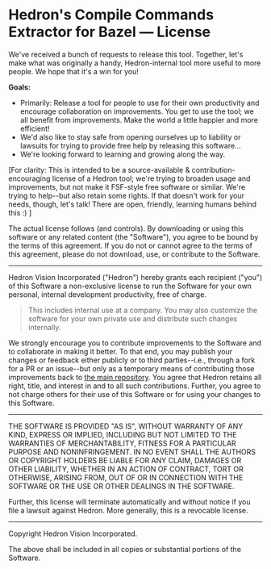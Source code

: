 # Hedron's Compile Commands Extractor for Bazel — License

We've received a bunch of requests to release this tool.
Together, let's make what was originally a handy, Hedron-internal tool more useful to more people. We hope that it's a win for you!

**Goals:**

- Primarily: Release a tool for people to use for their own productivity and encourage collaboration on improvements. You get to use the tool; we all benefit from improvements. Make the world a little happier and more efficient!
- We'd also like to stay safe from opening ourselves up to liability or lawsuits for trying to provide free help by releasing this software...
- We're looking forward to learning and growing along the way.

[For clarity: This is intended to be a source-available & contribution-encouraging license of a Hedron tool; we're trying to broaden usage and improvements, but  not make it FSF-style free software or similar. We're trying to help--but also retain some rights. If that doesn't work for your needs, though, let's talk! There are open, friendly, learning humans behind this :) ]

The actual license follows (and controls). By downloading or using this software or any related content (the "Software"), you agree to be bound by the terms of this agreement. If you do not or cannot agree to the terms of this agreement, please do not download, use, or contribute to the Software.

---

<!-- Allow personal/internal use, free of charge. -->

Hedron Vision Incorporated ("Hedron") hereby grants each recipient ("you") of this Software a non-exclusive license to run the Software for your own personal, internal development productivity, free of charge.

> This includes internal use at a company. You may also customize the software for your own private use and distribute such changes internally.

<!-- Contributions/improvements/feedback welcome. If public, they stay centrally with Hedron, as consideration for the free use to the extent required. -->

We strongly encourage you to contribute improvements to the Software and to collaborate in making it better. To that end, you may publish your changes or feedback either publicly or to third parties--i.e., through a fork for a PR or an issue--but only as a temporary means of contributing those improvements back to [the main repository](https://github.com/hedronvision/bazel-compile-commands-extractor). You agree that Hedron retains all right, title, and interest in and to all such contributions. Further, you agree to not charge others for their use of this Software or for using your changes to this Software.

---

<!-- Don't get sued while trying to provide free help... -->

THE SOFTWARE IS PROVIDED "AS IS", WITHOUT WARRANTY OF ANY KIND, EXPRESS OR IMPLIED, INCLUDING BUT NOT LIMITED TO THE WARRANTIES OF MERCHANTABILITY, FITNESS FOR A PARTICULAR PURPOSE AND NONINFRINGEMENT. IN NO EVENT SHALL THE AUTHORS OR COPYRIGHT HOLDERS BE LIABLE FOR ANY CLAIM, DAMAGES OR OTHER LIABILITY, WHETHER IN AN ACTION OF CONTRACT, TORT OR OTHERWISE, ARISING FROM, OUT OF OR IN CONNECTION WITH THE SOFTWARE OR THE USE OR OTHER DEALINGS IN THE SOFTWARE.

Further, this license will terminate automatically and without notice if you file a lawsuit against Hedron. More generally, this is a revocable license.

---

Copyright Hedron Vision Incorporated.

The above shall be included in all copies or substantial portions of the Software.
